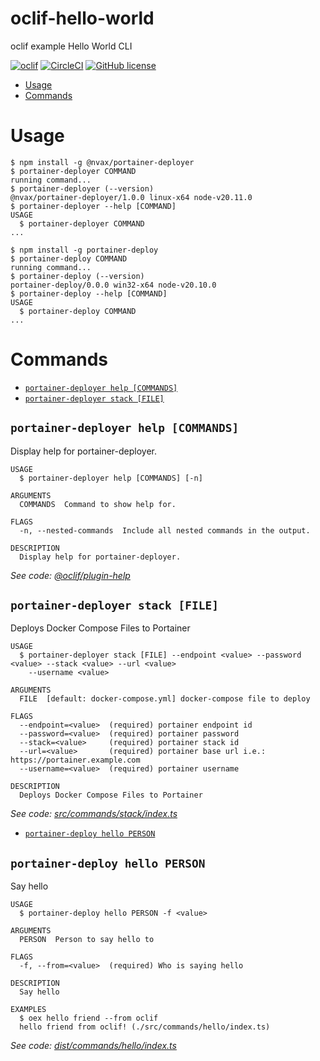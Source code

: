 oclif-hello-world
=================

oclif example Hello World CLI

[![oclif](https://img.shields.io/badge/cli-oclif-brightgreen.svg)](https://oclif.io)
[![CircleCI](https://circleci.com/gh/oclif/hello-world/tree/main.svg?style=shield)](https://circleci.com/gh/oclif/hello-world/tree/main)
[![GitHub license](https://img.shields.io/github/license/oclif/hello-world)](https://github.com/oclif/hello-world/blob/main/LICENSE)

<!-- toc -->
* [Usage](#usage)
* [Commands](#commands)
<!-- tocstop -->
# Usage
<!-- usage -->
```sh-session
$ npm install -g @nvax/portainer-deployer
$ portainer-deployer COMMAND
running command...
$ portainer-deployer (--version)
@nvax/portainer-deployer/1.0.0 linux-x64 node-v20.11.0
$ portainer-deployer --help [COMMAND]
USAGE
  $ portainer-deployer COMMAND
...
```
<!-- usagestop -->
```sh-session
$ npm install -g portainer-deploy
$ portainer-deploy COMMAND
running command...
$ portainer-deploy (--version)
portainer-deploy/0.0.0 win32-x64 node-v20.10.0
$ portainer-deploy --help [COMMAND]
USAGE
  $ portainer-deploy COMMAND
...
```
# Commands
<!-- commands -->
* [`portainer-deployer help [COMMANDS]`](#portainer-deployer-help-commands)
* [`portainer-deployer stack [FILE]`](#portainer-deployer-stack-file)

## `portainer-deployer help [COMMANDS]`

Display help for portainer-deployer.

```
USAGE
  $ portainer-deployer help [COMMANDS] [-n]

ARGUMENTS
  COMMANDS  Command to show help for.

FLAGS
  -n, --nested-commands  Include all nested commands in the output.

DESCRIPTION
  Display help for portainer-deployer.
```

_See code: [@oclif/plugin-help](https://github.com/oclif/plugin-help/blob/v6.0.8/src/commands/help.ts)_

## `portainer-deployer stack [FILE]`

Deploys Docker Compose Files to Portainer

```
USAGE
  $ portainer-deployer stack [FILE] --endpoint <value> --password <value> --stack <value> --url <value>
    --username <value>

ARGUMENTS
  FILE  [default: docker-compose.yml] docker-compose file to deploy

FLAGS
  --endpoint=<value>  (required) portainer endpoint id
  --password=<value>  (required) portainer password
  --stack=<value>     (required) portainer stack id
  --url=<value>       (required) portainer base url i.e.: https://portainer.example.com
  --username=<value>  (required) portainer username

DESCRIPTION
  Deploys Docker Compose Files to Portainer
```

_See code: [src/commands/stack/index.ts](https://gitlab.com/nvax/portainer-deployer/blob/v1.0.0/src/commands/stack/index.ts)_
<!-- commandsstop -->
* [`portainer-deploy hello PERSON`](#portainer-deploy-hello-person)

## `portainer-deploy hello PERSON`

Say hello

```
USAGE
  $ portainer-deploy hello PERSON -f <value>

ARGUMENTS
  PERSON  Person to say hello to

FLAGS
  -f, --from=<value>  (required) Who is saying hello

DESCRIPTION
  Say hello

EXAMPLES
  $ oex hello friend --from oclif
  hello friend from oclif! (./src/commands/hello/index.ts)
```

_See code: [dist/commands/hello/index.ts](https://github.com/novarx.ch/portainer-deploy/blob/v0.0.0/dist/commands/hello/index.ts)_
